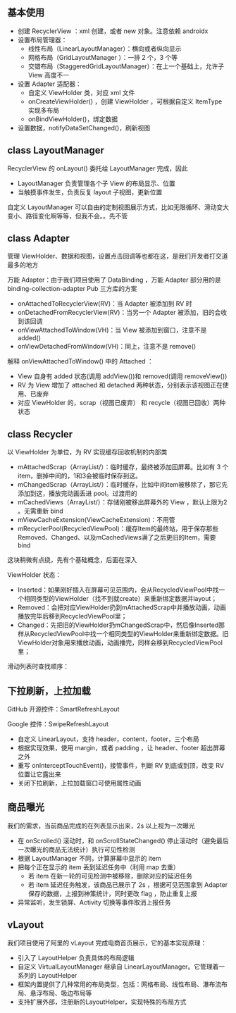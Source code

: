
## 基本使用

- 创建 RecyclerView ：xml 创建，或者 new 对象。注意依赖 androidx
- 设置布局管理器：
  - 线性布局（LinearLayoutManager）：横向或者纵向显示
  - 网格布局（GridLayoutManager ）：一排 2 个，3 个等
  - 交错布局（StaggeredGridLayoutManager）：在上一个基础上，允许子 View 高度不一
- 设置 Adapter 适配器：
  - 自定义 ViewHolder 类，对应 xml 文件
  - onCreateViewHolder() ，创建 ViewHolder ，可根据自定义 ItemType 实现多布局
  - onBindViewHolder()，绑定数据
- 设置数据，notifyDataSetChanged()，刷新视图

## class LayoutManager

RecyclerView 的 onLayout() 委托给 LayoutManager 完成，因此

- LayoutManager 负责管理各个子 View 的布局显示、位置
- 当触摸事件发生，负责反复 layout 子视图，更新位置

自定义 LayoutManager 可以自由的定制视图展示方式，比如无限循环、滑动变大变小、路径变化啊等等，但我不会。。先不管

## class Adapter

管理 ViewHolder、数据和视图，设置点击回调等也都在这，是我们开发者打交道最多的地方

万能 Adapter：由于我们项目使用了 DataBinding ，万能 Adapter 部分用的是 binding-collection-adapter Pub 三方库的方案

- onAttachedToRecyclerView(RV)：当 Adapter 被添加到 RV 时
- onDetachedFromRecyclerView(RV)：当另一个 Adapter 被添加，旧的会收到该回调
- onViewAttachedToWindow(VH)：当 View 被添加到窗口，注意不是 added()
- onViewDetachedFromWindow(VH)：同上，注意不是 remove()

解释 onViewAttachedToWindow() 中的 Attached ：

- View 自身有 added 状态(调用 addView())和 removed(调用 removeView())
- RV 为 View 增加了 attached 和 detached 两种状态，分别表示该视图正在使用、已废弃
- 对应 ViewHolder 的，scrap（视图已废弃） 和 recycle（视图已回收）两种状态

## class Recycler

以 ViewHolder 为单位，为 RV 实现缓存回收机制的内部类

- mAttachedScrap（ArrayList/<ViewHolder/>）：临时缓存，最终被添加回屏幕。比如有 3 个item，删掉中间的，1和3会被临时保存到这。
- mChangedScrap（ArrayList/<ViewHolder/>）：临时缓存，比如中间item被移除了，那它先添加到这，播放完动画丢进 pool。过渡用的
- mCachedViews（ArrayList/<ViewHolder/>）：存储刚被移出屏幕外的 View ，默认上限为2 。无需重新 bind
- mViewCacheExtension(ViewCacheExtension)：不用管
- mRecyclerPool(RecycledViewPool)：缓存Item的最终站，用于保存那些Removed、Changed、以及mCachedViews满了之后更旧的Item，需要 bind

这块稍微有点绕，先有个基础概念，后面在深入

ViewHolder 状态：

- Inserted：如果刚好插入在屏幕可见范围内，会从RecycledViewPool中找一个相同类型的ViewHolder（找不到就create）来重新绑定数据并layout；
- Removed：会把对应ViewHolder扔到mAttachedScrap中并播放动画，动画播放完毕后移到RecycledViewPool里；
- Changed：先把旧的ViewHolder扔mChangedScrap中，然后像Inserted那样从RecycledViewPool中找一个相同类型的ViewHolder来重新绑定数据。旧ViewHolder对象用来播放动画，动画播完，同样会移到RecycledViewPool里；

滑动列表时查找顺序：

## 下拉刷新，上拉加载

GitHub 开源控件：SmartRefreshLayout

Google 控件：SwipeRefreshLayout

- 自定义 LinearLayout，支持 header，content，footer，三个布局
- 根据实现效果，使用 margin，或者 padding ，让 header、footer 超出屏幕之外
- 重写 onInterceptTouchEvent()，接管事件，判断 RV 到底或到顶，改变 RV 位置让它露出来
- 关闭下拉刷新，上拉加载窗口可使用属性动画

## 商品曝光

我们的需求，当前商品完成的在列表显示出来，2s 以上视为一次曝光

- 在 onScrolled() 滚动时，和 onScrollStateChanged() 停止滚动时（避免最后一次曝光的商品无法统计）执行可见性检测
- 根据 LayoutManager 不同，计算屏幕中显示的 item
- 把每个正在显示的 item 丢到延迟任务中（利用 map 去重）
  - 若 item 在新一轮的可见检测中被移除，删除对应的延迟任务
  - 若 item 延迟任务触发，该商品已展示了 2s ，根据可见范围拿到 Adapter 保存的数据，上报到神策统计，同时更改 flag ，防止重复上报
- 异常监听，发生锁屏、Activity 切换等事件取消上报任务

## vLayout

我们项目使用了阿里的 vLayout 完成电商首页展示，它的基本实现原理：

- 引入了 LayoutHelper 负责具体的布局逻辑
- 自定义 VirtualLayoutManager 继承自 LinearLayoutManager。它管理着一系列的 LayoutHelper
- 框架内置提供了几种常用的布局类型，包括：网格布局、线性布局、瀑布流布局、悬浮布局、吸边布局等
- 支持扩展外部，注册新的LayoutHelper，实现特殊的布局方式